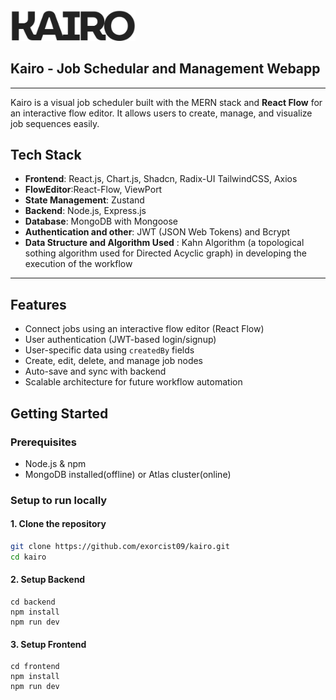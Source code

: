 
<div>
<img src="./frontend/src/assets/logo_readme.jpeg" alt="Kairo Logo" width="200"/><h2> Kairo - Job Schedular and Management Webapp</h2>
</div>

---

Kairo is a visual job scheduler built with the MERN stack and **React Flow** for an interactive flow editor. It allows users to create, manage, and visualize job sequences easily.

##  Tech Stack

- **Frontend**: React.js, Chart.js, Shadcn, Radix-UI TailwindCSS, Axios
- **FlowEditor**:React-Flow, ViewPort
- **State Management**: Zustand
- **Backend**: Node.js, Express.js
- **Database**: MongoDB with Mongoose
- **Authentication and other**: JWT (JSON Web Tokens) and Bcrypt
- **Data Structure and Algorithm Used** : Kahn Algorithm (a topological sothing algorithm used for Directed Acyclic graph) in developing the execution of the workflow

---

##  Features

-  Connect jobs using an interactive flow editor (React Flow)
-  User authentication (JWT-based login/signup)
-  User-specific data using `createdBy` fields
-  Create, edit, delete, and manage job nodes
-  Auto-save and sync with backend
-  Scalable architecture for future workflow automation


##  Getting Started

### Prerequisites

- Node.js & npm
- MongoDB installed(offline) or Atlas cluster(online)

### Setup to run locally 

#### 1. Clone the repository

```bash
git clone https://github.com/exorcist09/kairo.git
cd kairo
```
#### 2. Setup Backend
``` 
cd backend
npm install
npm run dev
```

#### 3. Setup Frontend
```
cd frontend
npm install
npm run dev
```